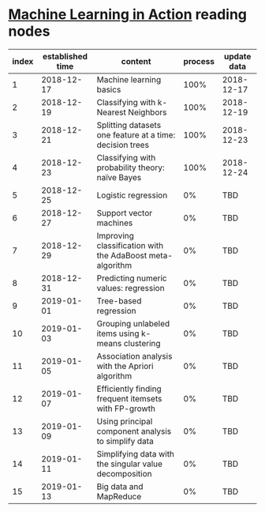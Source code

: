 # [Machine Learning in Action](./books/Machine+Learning+in+Action.pdf) reading nodes

| index | established time | content                                                   | process | update data |
| ----- | ---------------- | --------------------------------------------------------- | ------- | ----------- |
| 1     | 2018-12-17       | Machine learning basics                                   | 100%    | 2018-12-17  |
| 2     | 2018-12-19       | Classifying with k-Nearest Neighbors                      | 100%    | 2018-12-19  |
| 3     | 2018-12-21       | Splitting datasets one feature at a time: decision trees  | 100%    | 2018-12-23  |
| 4     | 2018-12-23       | Classifying with probability theory: naïve Bayes          | 100%    | 2018-12-24  |
| 5     | 2018-12-25       | Logistic regression                                       | 0%      | TBD         |
| 6     | 2018-12-27       | Support vector machines                                   | 0%      | TBD         |
| 7     | 2018-12-29       | Improving classification with the AdaBoost meta-algorithm | 0%      | TBD         |
| 8     | 2018-12-31       | Predicting numeric values: regression                     | 0%      | TBD         |
| 9     | 2019-01-01       | Tree-based regression                                     | 0%      | TBD         |
| 10    | 2019-01-03       | Grouping unlabeled items using k-means clustering         | 0%      | TBD         |
| 11    | 2019-01-05       | Association analysis with the Apriori algorithm           | 0%      | TBD         |
| 12    | 2019-01-07       | Efficiently finding frequent itemsets with FP-growth      | 0%      | TBD         |
| 13    | 2019-01-09       | Using principal component analysis to simplify data       | 0%      | TBD         |
| 14    | 2019-01-11       | Simplifying data with the singular value decomposition    | 0%      | TBD         |
| 15    | 2019-01-13       | Big data and MapReduce                                    | 0%      | TBD         |